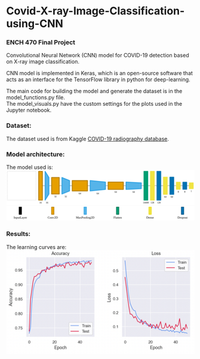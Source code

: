 # Covid-X-ray-Image-Classification-using-CNN
### ENCH 470 Final Project 
Convolutional Neural Network (CNN) model for COVID-19 detection based on X-ray image classification. 

CNN model is implemented in Keras, which is an open-source software that acts as an interface for the TensorFlow library in python for deep-learning.

The main code for building the model and generate the dataset is in the model_functions.py file. <br>
The model_visuals.py have the custom settings for the plots used in the Jupyter notebook.

### Dataset:
The dataset used is from Kaggle [COVID-19 radiography database](https://www.kaggle.com/tawsifurrahman/covid19-radiography-database).


### Model architecture:
The model used is:
![graph.svg](graph.svg)
![legend.svg](legend.svg)


### Results:
The learning curves are:
![results.png](results.png)





